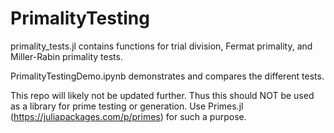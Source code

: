 # PrimalityTesting

primality_tests.jl contains functions for trial division, Fermat primality, and Miller-Rabin primality tests.

PrimalityTestingDemo.ipynb demonstrates and compares the different tests.

This repo will likely not be updated further.
Thus this should NOT be used as a library for prime testing or generation. Use Primes.jl (https://juliapackages.com/p/primes) for such a purpose.